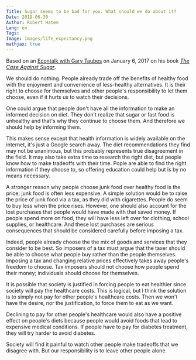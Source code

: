 ```yaml
---
Title: Sugar seems to be bad for you. What should we do about it?
Date: 2019-06-30
Author: Robert Hatem
Lang: en
Tags:
Image: images/life_expectancy.png
mathjax: true
---
```


Based on an [Econtalk with Gary Taubes](http://www.econtalk.org/gary-taubes-on-the-case-against-sugar/) on January 6, 2017 on his book [_The Case Against Sugar_](https://www.amazon.com/Case-Against-Sugar-Gary-Taubes/dp/0307701646).


We should do nothing. People already trade off the benefits of healthy food with the enjoyment and convenience of less-healthy alternatives. It is their right to choose for themselves and other people's responsibility to let them choose, even if it hurts us to watch their decisions.

One could argue that people don't have all the information to make an informed decision on diet. They don't realize that sugar or fast food is unhealthy and that's why they continue to choose them. And therefore we should help by informing them.

This makes sense except that health information is widely available on the internet, it's just a Google search away. The diet recommendations they find may not be unanimous, but this probably represents true disagreement in the field. It may also take extra time to research the right diet, but people know how to make tradeoffs with their time. Pople are able to find the right information if they choose to, so offering education could help but is by no means necessary.

A stronger reason why people choose junk food over healthy food is the price; junk food is often less expensive. A simple solution would be to raise the price of junk food via a tax, as they did with cigarettes. People do seem to buy less when the price rises. However, one should also account for the lost purchases that people would have made with that saved money. If people spend more on food, they will have less left over for clothing, school supplies, or healthcare. And these lost purchases are serious consequences that should be considered carefully before imposing a tax.

Indeed, people already choose the the mix of goods and services that they consider to be  best. So imposers of a tax must argue that the taxer should be able to choose what people buy rather than the people themselves. Imposing a tax and changing relative prices effectively takes away people's freedom to choose. Tax imposers should not choose how people spend their money; individuals should choose for themselves.

It is possible that society is justified in forcing people to eat healthier since society will pay the healthcare costs. This is logical, but I think the solution is to simply not pay for other people's healthcare costs. Then we won't have the desire, nor the justification, to force them to eat as we want. 

Declining to pay for other people's healthcare would also have a positive effect on people's diets  because people would avoid foods that lead to expensive medical conditions. If people have to pay for diabetes treatment, they will try harder to avoid diabetes. 

Society will find it painful to watch other people make tradeoffs that we disagree with. But our responsibility is to leave other people alone.